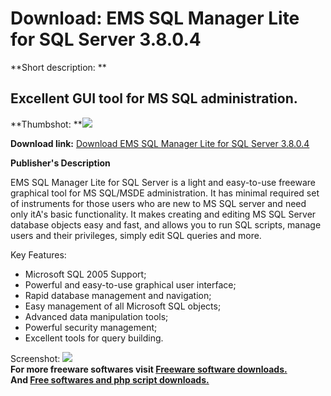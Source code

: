# Download: EMS SQL Manager Lite for SQL Server 3.8.0.4

**Short description: **

## Excellent GUI tool for MS SQL administration.

  
**Thumbshot: **![](http://www.freewarefiles.com/screenshot/mssqlmanager_mdi_md.gif)   
  
**Download link:** [Download EMS SQL Manager Lite for SQL Server 3.8.0.4](http://freesoftwares.boysofts.com/EMS-SQL-Manager-Lite-For-SQL-Server-V_program_13994.html)  
  

**Publisher's Description**  
  

EMS SQL Manager Lite for SQL Server is a light and easy-to-use freeware
graphical tool for MS SQL/MSDE administration. It has minimal required set of
instruments for those users who are new to MS SQL server and need only itA's
basic functionality. It makes creating and editing MS SQL Server database
objects easy and fast, and allows you to run SQL scripts, manage users and
their privileges, simply edit SQL queries and more.

Key Features:

  * Microsoft SQL 2005 Support; 
  * Powerful and easy-to-use graphical user interface; 
  * Rapid database management and navigation; 
  * Easy management of all Microsoft SQL objects; 
  * Advanced data manipulation tools; 
  * Powerful security management; 
  * Excellent tools for query building. 

  
  
Screenshot: ![](http://www.freewarefiles.com/screenshot/mssqlmanager_mdi.gif)  
**For more freeware softwares visit [Freeware software downloads.](http://freesoftwares.boysofts.com/)**   
**And [Free softwares and php script downloads.](http://www.boysofts.com/)**

